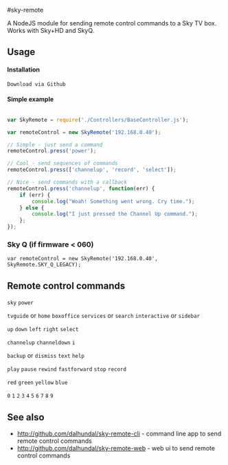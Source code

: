 #sky-remote

A NodeJS module for sending remote control commands to a Sky TV box. Works with Sky+HD and SkyQ.

## Usage

#### Installation

```
Download via Github
```

#### Simple example

```javascript

var SkyRemote = require('./Controllers/BaseController.js');

var remoteControl = new SkyRemote('192.168.0.40');

// Simple - just send a command
remoteControl.press('power');

// Cool - send sequences of commands
remoteControl.press(['channelup', 'record', 'select']);

// Nice - send commands with a callback
remoteControl.press('channelup', function(err) {
	if (err) {
		console.log("Woah! Something went wrong. Cry time.");
	} else {
		console.log("I just pressed the Channel Up command.");
	};
});

```
### Sky Q (if firmware < 060)

```
var remoteControl = new SkyRemote('192.168.0.40', SkyRemote.SKY_Q_LEGACY);
```

## Remote control commands

`sky` `power`

`tvguide` or `home` `boxoffice` `services` or `search` `interactive` or `sidebar`

`up` `down` `left` `right` `select`

`channelup` `channeldown` `i`

`backup` or `dismiss` `text` `help`

`play` `pause` `rewind` `fastforward` `stop` `record`

`red` `green` `yellow` `blue`

`0` `1` `2` `3` `4` `5` `6` `7` `8` `9`

## See also

- http://github.com/dalhundal/sky-remote-cli - command line app to send remote control commands
- http://github.com/dalhundal/sky-remote-web - web ui to send remote control commands
